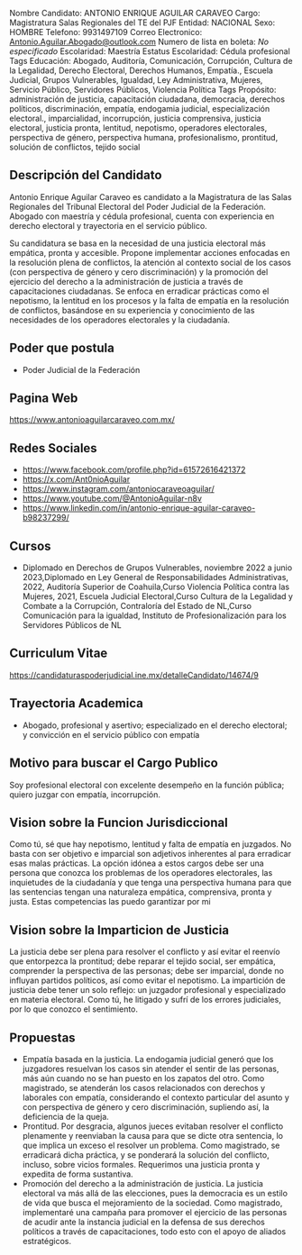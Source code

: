 Nombre Candidato: ANTONIO ENRIQUE AGUILAR CARAVEO
Cargo: Magistratura Salas Regionales del TE del PJF
Entidad: NACIONAL
Sexo: HOMBRE
Telefono: 9931497109
Correo Electronico: Antonio.Aguilar.Abogado@outlook.com
Numero de lista en boleta: *No especificado*
Escolaridad: Maestría
Estatus Escolaridad: Cédula profesional
Tags Educación: Abogado, Auditoría, Comunicación, Corrupción, Cultura de la Legalidad, Derecho Electoral, Derechos Humanos, Empatía., Escuela Judicial, Grupos Vulnerables, Igualdad, Ley Administrativa, Mujeres, Servicio Público, Servidores Públicos, Violencia Política
Tags Propósito: administración de justicia, capacitación ciudadana, democracia, derechos políticos, discriminación, empatía, endogamia judicial, especialización electoral., imparcialidad, incorrupción, justicia comprensiva, justicia electoral, justicia pronta, lentitud, nepotismo, operadores electorales, perspectiva de género, perspectiva humana, profesionalismo, prontitud, solución de conflictos, tejido social


## Descripción del Candidato 

Antonio Enrique Aguilar Caraveo es candidato a la Magistratura de las Salas Regionales del Tribunal Electoral del Poder Judicial de la Federación. Abogado con maestría y cédula profesional, cuenta con experiencia en derecho electoral y trayectoria en el servicio público.

Su candidatura se basa en la necesidad de una justicia electoral más empática, pronta y accesible.  Propone implementar acciones enfocadas en la resolución plena de conflictos, la atención al contexto social de los casos (con perspectiva de género y cero discriminación) y la promoción del ejercicio del derecho a la administración de justicia a través de capacitaciones ciudadanas.  Se enfoca en erradicar prácticas como el nepotismo, la lentitud en los procesos y la falta de empatía en la resolución de conflictos, basándose en su experiencia y conocimiento de las necesidades de los operadores electorales y la ciudadanía.


## Poder que postula

- Poder Judicial de la Federación


## Pagina Web

https://www.antonioaguilarcaraveo.com.mx/


## Redes Sociales

- https://www.facebook.com/profile.php?id=61572616421372
- https://x.com/Ant0nioAguilar
- https://www.instagram.com/antoniocaraveoaguilar/
- https://www.youtube.com/@AntonioAguilar-n8v
- https://www.linkedin.com/in/antonio-enrique-aguilar-caraveo-b98237299/


## Cursos

- Diplomado en Derechos  de Grupos Vulnerables, noviembre 2022 a junio 2023,Diplomado en Ley General de Responsabilidades Administrativas, 2022, Auditoría Superior de Coahuila,Curso Violencia Política contra las Mujeres, 2021, Escuela Judicial Electoral,Curso Cultura de la Legalidad y Combate a la Corrupción, Contraloría del Estado de NL,Curso Comunicación para la igualdad, Instituto de Profesionalización para los Servidores Públicos de NL


## Curriculum Vitae

https://candidaturaspoderjudicial.ine.mx/detalleCandidato/14674/9


## Trayectoria Academica

- Abogado, profesional y asertivo; especializado en el derecho electoral; y convicción en el servicio público con empatía


## Motivo para buscar el Cargo Publico

Soy profesional electoral con excelente desempeño en la función pública; quiero juzgar con empatía, incorrupción.


## Vision sobre la Funcion Jurisdiccional

Como tú, sé que hay nepotismo, lentitud y falta de empatía en juzgados. No basta con ser objetivo e imparcial son adjetivos inherentes al para erradicar esas malas prácticas. La opción idónea a estos cargos debe ser una persona que conozca los problemas de los operadores electorales, las inquietudes de la ciudadanía y que tenga una perspectiva humana para que las sentencias tengan una naturaleza empática, comprensiva, pronta y justa. Estas competencias las puedo garantizar por mi


## Vision sobre la Imparticion de Justicia

La justicia debe ser plena para resolver el conflicto y así evitar el reenvío que entorpezca la prontitud; debe reparar el tejido social, ser empática, comprender la perspectiva de las personas; debe ser imparcial, donde no influyan partidos políticos, así como evitar el nepotismo. La impartición de justicia debe tener un solo reflejo: un juzgador profesional y especializado en materia electoral. Como tú, he litigado y sufrí de los errores judiciales, por lo que conozco el sentimiento.


## Propuestas

- Empatía basada en la justicia. La endogamia judicial generó que los juzgadores resuelvan los casos sin atender el sentir de las personas, más aún cuando no se han puesto en los zapatos del otro. Como magistrado, se atenderán los casos relacionados con derechos y laborales con empatía, considerando el contexto particular del asunto y con perspectiva de género y cero discriminación, supliendo así, la deficiencia de la queja.
- Prontitud. Por desgracia, algunos jueces evitaban resolver el conflicto plenamente y reenviaban la causa para que se dicte otra sentencia, lo que implica un exceso el resolver un problema. Como magistrado, se erradicará dicha práctica, y se ponderará la solución del conflicto, incluso, sobre vicios formales. Requerimos una justicia pronta y expedita de forma sustantiva.
- Promoción del derecho a la administración de justicia. La justicia electoral va más allá de las elecciones, pues la democracia es un estilo de vida que busca el mejoramiento de la sociedad. Como magistrado, implementaré una campaña para promover el ejercicio de las personas de acudir ante la instancia judicial en la defensa de sus derechos políticos a través de capacitaciones, todo esto con el apoyo de aliados estratégicos.

